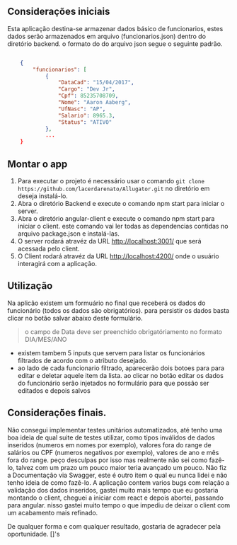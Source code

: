 ## Considerações iniciais

Esta aplicação destina-se armazenar dados básico de funcionarios, estes dados serão armazenados em arquivo (funcionarios.json) dentro do diretório backend.
o formato do do arquivo json segue o seguinte padrão.

```json

    {
        "funcionarios": [
            {
                "DataCad": "15/04/2017",
                "Cargo": "Dev Jr",
                "Cpf": 85235708709,
                "Nome": "Aaron Aaberg",
                "UfNasc": "AP",
                "Salario": 8965.3,
                "Status": "ATIVO"
            },
            ...
    }

```

## Montar o app

1. Para executar o projeto é necessário usar o comando `git clone https://github.com/lacerdarenato/Allugator.git` no diretório em deseja instalá-lo.
2. Abra o diretório Backend e execute o comando npm start para iniciar o server.
3. Abra o diretório angular-client e execute o comando npm start para iniciar o client.
   este comando vai ler todas as dependencias contidas no arquivo package.json e instalá-las.
4. O server rodará atravéz da URL [http://localhost:3001/](http://localhost:3001/) que será acessada pelo client.
5. O Client rodará atravéz da URL [http://localhost:4200/](http://localhost:4200/) onde o usuário interagirá com a aplicação.

## Utilização

Na aplicão existem um formuário no final que receberá os dados do funcionário (todos os dados são obrigatórios).
para persistir os dados basta clicar no botão salvar abaixo deste formulário.

> o campo de Data deve ser preenchido obrigatóriamento no formato DIA/MES/ANO <br>

- existem tambem 5 inputs que servem para listar os funcionários filtrados de acordo com o atributo desejado.
- ao lado de cada funcionario filtrado, aparecerão dois botoes para para editar e deletar aquele item da lista.
  ao clicar no botão editar os dados do funcionário serão injetados no formulário para que possão ser editados e depois salvos

## Considerações finais.

Não consegui implementar testes unitários automatizados, até tenho uma boa ideia de qual suite de testes utilizar, como tipos inválidos de dados inseridos (numeros em nomes por exemplo), valores fora do range de salários ou CPF (numeros negativos por exemplo), valores de ano e mês fora do range. peço desculpas por isso mas realmente não sei como fazê-lo, talvez com um prazo um pouco maior teria avançado um pouco.
Não fiz a Documentação via Swagger, este é outro item o qual eu nunca lidei e não tenho ideia de como fazê-lo.
A aplicação contem varios bugs com relação a validação dos dados inseridos, gastei muito mais tempo que eu gostaria montando o client, cheguei a iniciar com react e depois abortei, passando para angular. nisso gastei muito tempo o que impediu de deixar o client com um acabamento mais refinado.

De qualquer forma e com qualquer resultado, gostaria de agradecer pela oportunidade. []'s
